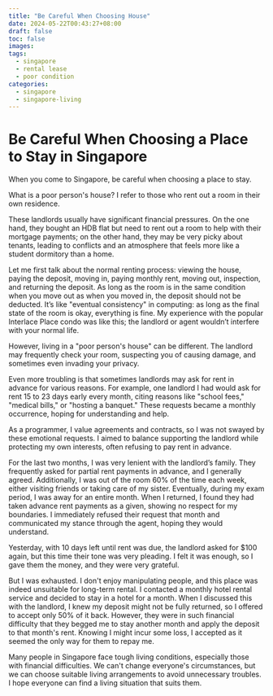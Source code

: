 ```yaml
---
title: "Be Careful When Choosing House"
date: 2024-05-22T00:43:27+08:00
draft: false
toc: false
images:
tags:
  - singapore
  - rental lease
  - poor condition
categories:
  - singapore
  - singapore-living
---
```


# Be Careful When Choosing a Place to Stay in Singapore

When you come to Singapore, be careful when choosing a place to stay.

What is a poor person's house? I refer to those who rent out a room in their own residence.

These landlords usually have significant financial pressures. On the one hand, they bought an HDB flat but need to rent out a room to help with their mortgage payments; on the other hand, they may be very picky about tenants, leading to conflicts and an atmosphere that feels more like a student dormitory than a home.

Let me first talk about the normal renting process: viewing the house, paying the deposit, moving in, paying monthly rent, moving out, inspection, and returning the deposit. As long as the room is in the same condition when you move out as when you moved in, the deposit should not be deducted. It’s like "eventual consistency" in computing: as long as the final state of the room is okay, everything is fine. My experience with the popular Interlace Place condo was like this; the landlord or agent wouldn’t interfere with your normal life.

However, living in a "poor person's house" can be different. The landlord may frequently check your room, suspecting you of causing damage, and sometimes even invading your privacy.

Even more troubling is that sometimes landlords may ask for rent in advance for various reasons. For example, one landlord I had would ask for rent 15 to 23 days early every month, citing reasons like "school fees," "medical bills," or "hosting a banquet." These requests became a monthly occurrence, hoping for understanding and help.

As a programmer, I value agreements and contracts, so I was not swayed by these emotional requests. I aimed to balance supporting the landlord while protecting my own interests, often refusing to pay rent in advance.

For the last two months, I was very lenient with the landlord’s family. They frequently asked for partial rent payments in advance, and I generally agreed. Additionally, I was out of the room 60% of the time each week, either visiting friends or taking care of my sister. Eventually, during my exam period, I was away for an entire month. When I returned, I found they had taken advance rent payments as a given, showing no respect for my boundaries. I immediately refused their request that month and communicated my stance through the agent, hoping they would understand.

Yesterday, with 10 days left until rent was due, the landlord asked for $100 again, but this time their tone was very pleading. I felt it was enough, so I gave them the money, and they were very grateful.

But I was exhausted. I don't enjoy manipulating people, and this place was indeed unsuitable for long-term rental. I contacted a monthly hotel rental service and decided to stay in a hotel for a month. When I discussed this with the landlord, I knew my deposit might not be fully returned, so I offered to accept only 50% of it back. However, they were in such financial difficulty that they begged me to stay another month and apply the deposit to that month's rent. Knowing I might incur some loss, I accepted as it seemed the only way for them to repay me.

Many people in Singapore face tough living conditions, especially those with financial difficulties. We can't change everyone's circumstances, but we can choose suitable living arrangements to avoid unnecessary troubles. I hope everyone can find a living situation that suits them.
